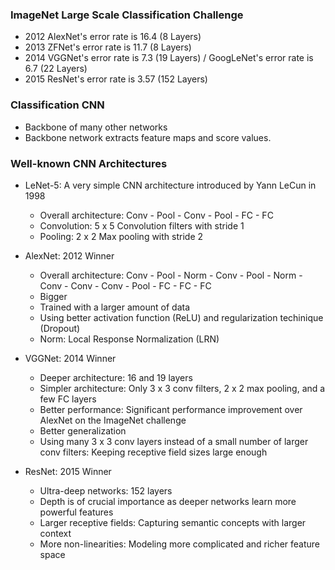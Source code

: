 ### ImageNet Large Scale Classification Challenge

* 2012 AlexNet's error rate is 16.4 (8 Layers)
* 2013 ZFNet's error rate is 11.7 (8 Layers)
* 2014 VGGNet's error rate is 7.3 (19 Layers) / GoogLeNet's error rate is 6.7 (22 Layers)
* 2015 ResNet's error rate is 3.57 (152 Layers)

### Classification CNN

* Backbone of many other networks
* Backbone network extracts feature maps and score values.

### Well-known CNN Architectures

* LeNet-5: A very simple CNN architecture introduced by Yann LeCun in 1998
  * Overall architecture: Conv - Pool - Conv - Pool - FC - FC
  * Convolution: 5 x 5 Convolution filters with stride 1
  * Pooling: 2 x 2 Max pooling with stride 2
  
* AlexNet: 2012 Winner
  * Overall architecture: Conv - Pool - Norm - Conv - Pool - Norm - Conv - Conv - Conv - Pool - FC - FC - FC
  * Bigger
  * Trained with a larger amount of data
  * Using better activation function (ReLU) and regularization techinique (Dropout)
  * Norm: Local Response Normalization (LRN)
  
* VGGNet: 2014 Winner
  * Deeper architecture: 16 and 19 layers
  * Simpler architecture: Only 3 x 3 conv filters, 2 x 2 max pooling, and a few FC layers
  * Better performance: Significant performance improvement over AlexNet on the ImageNet challenge
  * Better generalization
  * Using many 3 x 3 conv layers instead of a small number of larger conv filters: Keeping receptive field sizes large enough
  
* ResNet: 2015 Winner
  * Ultra-deep networks: 152 layers
  * Depth is of crucial importance as deeper networks learn more powerful features
  * Larger receptive fields: Capturing semantic concepts with larger context
  * More non-linearities: Modeling more complicated and richer feature space
